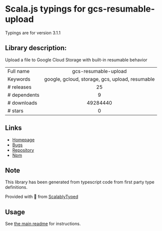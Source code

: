 
# Scala.js typings for gcs-resumable-upload

Typings are for version 3.1.1

## Library description:
Upload a file to Google Cloud Storage with built-in resumable behavior

|                    |                 |
| ------------------ | :-------------: |
| Full name          | gcs-resumable-upload |
| Keywords           | google, gcloud, storage, gcs, upload, resumable |
| # releases         | 25 |
| # dependents       | 9 |
| # downloads        | 49284440 |
| # stars            | 0 |

## Links
- [Homepage](https://github.com/googleapis/gcs-resumable-upload#readme)
- [Bugs](https://github.com/googleapis/gcs-resumable-upload/issues)
- [Repository](https://github.com/googleapis/gcs-resumable-upload)
- [Npm](https://www.npmjs.com/package/gcs-resumable-upload)
    


## Note
This library has been generated from typescript code from first party type definitions.

Provided with :purple_heart: from [ScalablyTyped](https://github.com/oyvindberg/ScalablyTyped)

## Usage
See [the main readme](../../readme.md) for instructions.



